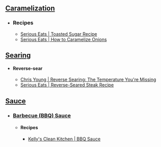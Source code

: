 ## [Caramelization](https://en.wikipedia.org/wiki/Caramelization)
- ### Recipes
	- [Serious Eats | Toasted Sugar Recipe](https://www.seriouseats.com/dry-toasted-sugar-granulated-caramel-recipe)
	- [Serious Eats | How to Caramelize Onions](https://www.seriouseats.com/caramelized-onions)
## [Searing](https://en.wikipedia.org/wiki/Searing)
- #### Reverse-sear
	- [Chris Young | Reverse Searing: The Temperature You're Missing](https://www.youtube.com/@ChrisYoungCooks)
	- [Serious Eats | Reverse-Seared Steak Recipe](https://www.seriouseats.com/reverse-seared-steak-recipe)
## [Sauce](https://en.wikipedia.org/wiki/Sauce)
- ### [Barbecue (BBQ) Sauce](https://en.wikipedia.org/wiki/Barbecue_sauce)
	- #### Recipes
		- [Kelly's Clean Kitchen | BBQ Sauce](https://kellyscleankitchen.com/2023/06/20/bbq-sauce-updated/)